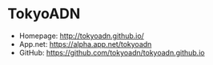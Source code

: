 # TokyoADN

- Homepage: http://tokyoadn.github.io/
- App.net: https://alpha.app.net/tokyoadn
- GitHub: https://github.com/tokyoadn/tokyoadn.github.io
